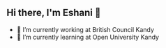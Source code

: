 ## Hi there, I'm Eshani 👋

- 🔭 I’m currently working at British Council Kandy
- 🌱 I’m currently learning at Open University Kandy
